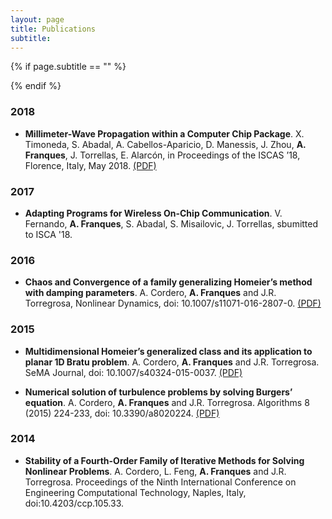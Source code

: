 ```yaml
---
layout: page
title: Publications
subtitle: 
---
```


{% if page.subtitle == "" %}
<div class="empty_subtitle"></div>
{% endif %}

### 2018
- **Millimeter-Wave Propagation within a Computer Chip Package**. X. Timoneda, S. Abadal, A. Cabellos-Aparicio, D. Manessis, J. Zhou, **A. Franques**, J. Torrellas, E. Alarcón, in Proceedings of the ISCAS ’18, Florence, Italy, May 2018. [(PDF)](/docs/ISCAS_2018_CompPackage.pdf)

### 2017
- **Adapting Programs for Wireless On-Chip Communication**. V. Fernando, **A. Franques**, S. Abadal, S. Misailovic, J. Torrellas, sbumitted to ISCA '18.

### 2016
- **Chaos and Convergence of a family generalizing Homeier’s method with damping parameters**. A. Cordero, **A. Franques** and J.R. Torregrosa,  Nonlinear Dynamics, doi: 10.1007/s11071-016-2807-0. [(PDF)](/docs/chaos_and_convergence_generalizing_homeier.pdf)

### 2015
- **Multidimensional Homeier’s generalized class and its application to planar 1D Bratu problem**. A. Cordero, **A. Franques** and J.R. Torregrosa. SeMA Journal, doi: 10.1007/s40324-015-0037. [(PDF)](/docs/multidimensional_generalizing_homeier.pdf)

- **Numerical solution of turbulence problems by solving Burgers’ equation**. A. Cordero, **A. Franques** and J.R. Torregrosa. Algorithms 8 (2015) 224-233, doi: 10.3390/a8020224. [(PDF)](/docs/numerical_solution_turbulence_problems.pdf)

### 2014
- **Stability of a Fourth-Order Family of Iterative Methods for Solving Nonlinear Problems**. A. Cordero, L. Feng, **A. Franques** and J.R. Torregrosa. Proceedings of the Ninth International Conference on Engineering Computational Technology, Naples, Italy, doi:10.4203/ccp.105.33.
